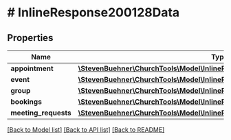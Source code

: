 # # InlineResponse200128Data

## Properties

Name | Type | Description | Notes
------------ | ------------- | ------------- | -------------
**appointment** | [**\StevenBuehner\ChurchTools\Model\InlineResponse200128DataAppointment**](InlineResponse200128DataAppointment.md) |  |
**event** | [**\StevenBuehner\ChurchTools\Model\InlineResponse200128DataEvent**](InlineResponse200128DataEvent.md) |  |
**group** | [**\StevenBuehner\ChurchTools\Model\InlineResponse200128DataGroup**](InlineResponse200128DataGroup.md) |  |
**bookings** | [**\StevenBuehner\ChurchTools\Model\InlineResponse200128DataBookings[]**](InlineResponse200128DataBookings.md) |  |
**meeting_requests** | [**\StevenBuehner\ChurchTools\Model\InlineResponse200128DataMeetingRequests[]**](InlineResponse200128DataMeetingRequests.md) |  |

[[Back to Model list]](../../README.md#models) [[Back to API list]](../../README.md#endpoints) [[Back to README]](../../README.md)

